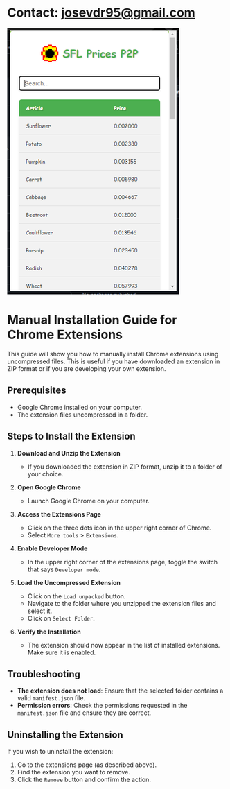 # Contact: josevdr95@gmail.com

![SFL Prices P2P](images/app.png)

# Manual Installation Guide for Chrome Extensions

This guide will show you how to manually install Chrome extensions using uncompressed files. This is useful if you have downloaded an extension in ZIP format or if you are developing your own extension.

## Prerequisites

- Google Chrome installed on your computer.
- The extension files uncompressed in a folder.

## Steps to Install the Extension

1. **Download and Unzip the Extension**
   - If you downloaded the extension in ZIP format, unzip it to a folder of your choice.

2. **Open Google Chrome**
   - Launch Google Chrome on your computer.

3. **Access the Extensions Page**
   - Click on the three dots icon in the upper right corner of Chrome.
   - Select `More tools` > `Extensions`.

4. **Enable Developer Mode**
   - In the upper right corner of the extensions page, toggle the switch that says `Developer mode`.

5. **Load the Uncompressed Extension**
   - Click on the `Load unpacked` button.
   - Navigate to the folder where you unzipped the extension files and select it.
   - Click on `Select Folder`.

6. **Verify the Installation**
   - The extension should now appear in the list of installed extensions. Make sure it is enabled.

## Troubleshooting

- **The extension does not load**: Ensure that the selected folder contains a valid `manifest.json` file.
- **Permission errors**: Check the permissions requested in the `manifest.json` file and ensure they are correct.

## Uninstalling the Extension

If you wish to uninstall the extension:

1. Go to the extensions page (as described above).
2. Find the extension you want to remove.
3. Click the `Remove` button and confirm the action.